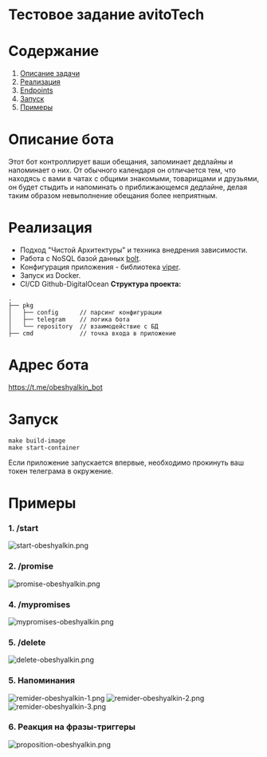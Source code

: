 # Тестовое задание avitoTech

<!-- ToC start -->
# Содержание

1. [Описание задачи](#Описание-задачи)
1. [Реализация](#Реализация)
1. [Endpoints](#Endpoints)
1. [Запуск](#Запуск)
1. [Примеры](#Примеры)
<!-- ToC end -->

# Описание бота

Этот бот контроллирует ваши обещания, запоминает дедлайны и напоминает о них. От обычного календаря он отличается тем, что находясь с вами в чатах с общими знакомыми, товарищами и друзьями, он будет стыдить и напоминать о приближающемся дедлайне, делая таким образом невыполнение обещания более неприятным.
# Реализация

- Подход "Чистой Архитектуры" и техника внедрения зависимости.
- Работа с NoSQL базой данных [bolt](https://github.com/boltdb/bolt).
- Конфигурация приложения - библиотека [viper](https://github.com/spf13/viper).
- Запуск из Docker.
- CI/CD Github-DigitalOcean
  **Структура проекта:**
```
.
├── pkg
│   ├── config      // парсинг конфигурации
│   ├── telegram    // логика бота
│   └── repository  // взаимодействие с БД
├── cmd             // точка входа в приложение
```

# Адрес бота

https://t.me/obeshyalkin_bot

# Запуск

```
make build-image
make start-container
```
Если приложение запускается впервые, необходимо прокинуть ваш токен телеграма в окружение.

# Примеры

### 1. /start

![start-obeshyalkin.png](..%2F..%2FPictures%2Fstart-obeshyalkin.png)

### 2. /promise

![promise-obeshyalkin.png](..%2F..%2FPictures%2Fpromise-obeshyalkin.png)

### 4. /mypromises

![mypromises-obeshyalkin.png](..%2F..%2FPictures%2Fmypromises-obeshyalkin.png)

### 5. /delete

![delete-obeshyalkin.png](..%2F..%2FPictures%2Fdelete-obeshyalkin.png)

### 5. Напоминания

![remider-obeshyalkin-1.png](..%2F..%2FPictures%2Fremider-obeshyalkin-1.png)
![remider-obeshyalkin-2.png](..%2F..%2FPictures%2Fremider-obeshyalkin-2.png)
![remider-obeshyalkin-3.png](..%2F..%2FPictures%2Fremider-obeshyalkin-3.png)

### 6. Реакция на фразы-триггеры

![proposition-obeshyalkin.png](..%2F..%2FPictures%2Fproposition-obeshyalkin.png)



